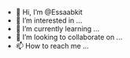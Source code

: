 - 👋 Hi, I’m @Essaabkit
- 👀 I’m interested in ...
- 🌱 I’m currently learning ...
- 💞️ I’m looking to collaborate on ...
- 📫 How to reach me ...

<!---
Essaabkit/Essaabkit is a ✨ special ✨ repository because its `README.md` (this file) appears on your GitHub profile.
You can click the Preview link to take a look at your changes.
--->
